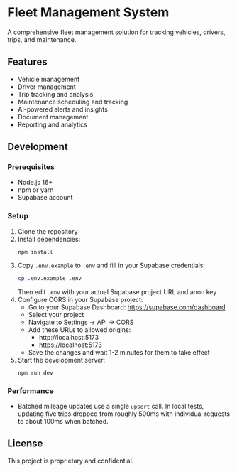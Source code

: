 # Fleet Management System

A comprehensive fleet management solution for tracking vehicles, drivers, trips, and maintenance.

## Features

- Vehicle management
- Driver management
- Trip tracking and analysis
- Maintenance scheduling and tracking
- AI-powered alerts and insights
- Document management
- Reporting and analytics

## Development


### Prerequisites

- Node.js 16+
- npm or yarn
- Supabase account

### Setup

1. Clone the repository
2. Install dependencies:
   ```
   npm install
   ```
3. Copy `.env.example` to `.env` and fill in your Supabase credentials:
   ```bash
   cp .env.example .env
   ```
   Then edit `.env` with your actual Supabase project URL and anon key
4. Configure CORS in your Supabase project:
   - Go to your Supabase Dashboard: https://supabase.com/dashboard
   - Select your project
   - Navigate to Settings → API → CORS
   - Add these URLs to allowed origins:
     - http://localhost:5173
     - https://localhost:5173
   - Save the changes and wait 1-2 minutes for them to take effect
4. Start the development server:
   ```
   npm run dev
   ```


### Performance

- Batched mileage updates use a single `upsert` call. In local tests, updating five trips
  dropped from roughly 500ms with individual requests to about 100ms when batched.


## License

This project is proprietary and confidential.

